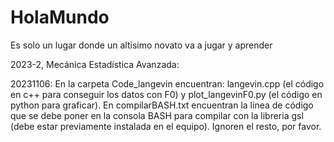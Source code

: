 # HolaMundo
Es solo un lugar donde un altisimo novato va a jugar y aprender

2023-2, Mecánica Estadística Avanzada: 

  20231106: En la carpeta Code_langevin encuentran: langevin.cpp (el código en c++ para conseguir los datos con F0) y plot_langevinF0.py (el código en python para graficar).
            En compilarBASH.txt encuentran la linea de código que se debe poner en la consola BASH para compilar con la libreria gsl (debe estar previamente instalada en el equipo).
            Ignoren el resto, por favor.
            
